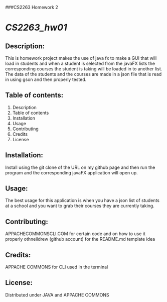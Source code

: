 ###CS2263 Homework 2
# _CS2263_hw01_

## Description:
This is homework project makes the use of java fx to make a GUI that will load in students and when a student is selected from the javaFX lists the corresponding courses the student is taking will be loaded in to another list. The data of the students and the courses are made in a json file that is read in using gson and then properly tested.
## Table of contents:
1) Description
2) Table of contents
3) Installation
4) Usage
5) Contributing
6) Credits
7) License
## Installation: 
Install using the git clone of the URL on my github page and then run the program and the corresponding javaFX application will open up. 
## Usage:
The best usage for this application is when you have a json list of students at a school and you want to grab their courses they are currently taking.
## Contributing:
APPACHECOMMONSCLI.COM for certain code and on how to use it properly
othneildrew (github account) for the README.md template idea
## Credits:
APPACHE COMMONS for CLI used in the terminal
## License:  
Distributed under JAVA and APPACHE COMMONS

